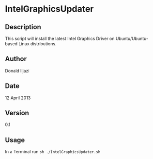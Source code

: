 # IntelGraphicsUpdater

## Description

This script will install the latest Intel Graphics Driver
on Ubuntu/Ubuntu-based Linux distributions.

## Author

Donald Iljazi

## Date

12 April 2013

## Version

0.1

## Usage
In a Terminal run `sh ./IntelGraphicsUpdater.sh`
